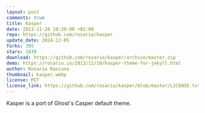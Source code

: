 ```yaml
---
layout: post
comments: true
title: Kasper
date: 2013-11-28 10:20:00 +01:00
repo: https://github.com/rosario/kasper
update_date: 2024-12-05
forks: 395
stars: 1039
download: https://github.com/rosario/kasper/archive/master.zip
demo: https://rosario.io/2013/11/10/kasper-theme-for-jekyll.html
author: Rosario Rascuna
thumbnail: kasper.webp
license: MIT
license_link: https://github.com/rosario/kasper/blob/master/LICENSE.txt
---
```


Kasper is a port of Ghost's Casper default theme.
